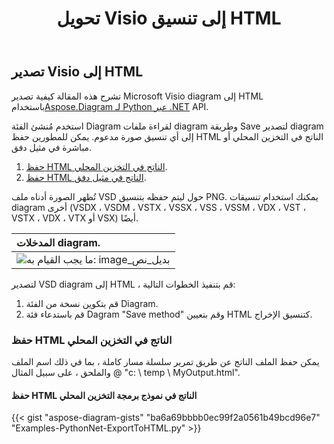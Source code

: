 ﻿---
title:  تحويل Visio إلى تنسيق HTML
linktitle: تحويل Visio إلى HTML
type: docs
weight: 30
url: /ar/python-net/convert-visio-to-html/
description: يوضح لك هذا الموضوع كيفية السماح Aspose.Diagram بتحويل Visio إلى تنسيقات html. حول VSD، VSS، VDW، VST، VSDX، VSSX، VSTX، VSDM، VSTM،VSSM إلى html ببضعة سطور من التعليمات البرمجية.
---
## **تصدير Visio إلى HTML**
 تشرح هذه المقالة كيفية تصدير Microsoft Visio diagram إلى HTML باستخدام[Aspose.Diagram لـ Python عبر .NET](https://products.aspose.com/diagram/python-net/) API.

استخدم مُنشئ الفئة Diagram لقراءة ملفات diagram وطريقة Save لتصدير diagram إلى أي تنسيق صورة مدعوم. يمكن للمطورين حفظ HTML الناتج في التخزين المحلي أو مباشرة في مثيل دفق.

1. [حفظ HTML الناتج في التخزين المحلي](https://docs.aspose.com/diagram/net/convert-visio-to-html/#save-resultant-html-in-the-local-storage).
1. [حفظ HTML الناتج في مثيل دفق](https://docs.aspose.com/diagram/net/convert-visio-to-html/#save-resultant-html-in-a-stream-instance).

تُظهر الصورة أدناه ملف VSD حول ليتم حفظه بتنسيق PNG. يمكنك استخدام تنسيقات diagram أخرى (VSDX ، VSDM ، VSTX ، VSSX ، VSS ، VSSM ، VDX ، VST ، VSTX ، VDX ، VTX أو VSX) أيضًا.

|**المدخلات diagram.**|
|:- |
|![ما يجب القيام به: image_بديل_نص](how-to-convert-a-visio-diagram_6.png)|
لتصدير VSD diagram إلى HTML ، قم بتنفيذ الخطوات التالية:

1. قم بتكوين نسخة من الفئة Diagram.
1. قم باستدعاء فئة Dagram "Save method" وقم بتعيين HTML كتنسيق الإخراج.
### **حفظ HTML الناتج في التخزين المحلي**
يمكن حفظ الملف الناتج عن طريق تمرير سلسلة مسار كاملة ، بما في ذلك اسم الملف والملحق ، على سبيل المثال @ "c: \ temp \ MyOutput.html".
#### **حفظ HTML الناتج في نموذج برمجة التخزين المحلي**
{{< gist "aspose-diagram-gists" "ba6a69bbbb0ec99f2a0561b49bcd96e7" "Examples-PythonNet-ExportToHTML.py" >}}
